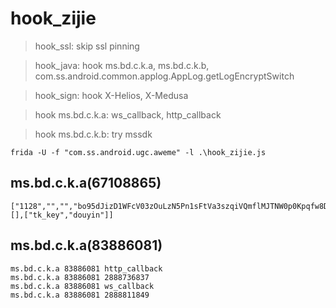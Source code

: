 # hook_zijie

> hook_ssl: skip ssl pinning

> hook_java: hook ms.bd.c.k.a, ms.bd.c.k.b, com.ss.android.common.applog.AppLog.getLogEncryptSwitch

> hook_sign: hook X-Helios, X-Medusa

> hook ms.bd.c.k.a: ws_callback, http_callback

> hook ms.bd.c.k.b: try mssdk


```shell
frida -U -f "com.ss.android.ugc.aweme" -l .\hook_zijie.js
```

## ms.bd.c.k.a(67108865)
```shell
["1128","","","bo95dJizD1WFcV03zOuLzN5Pn1sFtVa3szqiVQmflMJTNW0p0Kpqfw8D4i0zUlfrou4kuYt\/i0521YRygM83dwv\/wn3DD+TMJF+QFzW9wb8Qq2\/1B4jPMbObrDNdyMMukpAYqy1fLWtbLGVIPxsFsZegwQy5lsRX9h49PH\/Qx8MwgYvWvH7ZTFLV28LwTWZiljQyBPaBE+TsyumEu0Y+JRkeidHFEYcVs0yRoa+xC004hugQhdPupIt6dBiWA4phsB3fNJZjFTAKGE1lPB4gzt6Qf+FmlgZBbRvT8zekxTV2HZ5dUvSutB2\/0QpbHKAvWL4DRA==","v04.04.02","","","","","","0","-1","99999",[],["tk_key","douyin"]]
```

## ms.bd.c.k.a(83886081)
```shell
ms.bd.c.k.a 83886081 http_callback
ms.bd.c.k.a 83886081 2888736837
ms.bd.c.k.a 83886081 ws_callback
ms.bd.c.k.a 83886081 2888811849
```
